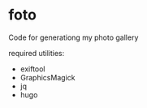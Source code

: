 # foto

Code for generationg my photo gallery

required utilities:
- exiftool
- GraphicsMagick
- jq
- hugo

